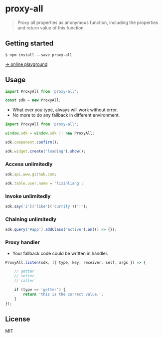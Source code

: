 # proxy-all
> Proxy all properties as anonymous function, including the properties and return value of this function.

## Getting started

```
$ npm install --save proxy-all
```

[→ online playground](https://fiddle.jshell.net/lixinliang/zkjvLqnb/)

## Usage

```js
import ProxyAll from 'proxy-all';

const sdk = new ProxyAll;
```

* What ever you type, always will work without error.
* No more to do any fallback in different environment.

```js
import ProxyAll from 'proxy-all';

window.sdk = window.sdk || new ProxyAll;

sdk.component.confirm();

sdk.widget.create('loading').show();
```

### Access unlimitedly

```js
sdk.api.www.github.com;

sdk.table.user.name = 'lixinliang';
```

### Invoke unlimitedly

```js
sdk.say('i')('like')('currify')('!');
```

### Chaining unlimitedly

```js
sdk.query('#app').addClass('active').on(() => {});
```

### Proxy handler

* Your fallback code could be written in handler.

```js
ProxyAll.listen(sdk, ({ type, key, receiver, self, args }) => {

    // getter
    // setter
    // caller

    if (type == 'getter') {
        return 'this is the correct value.';
    }
});
```

## License

MIT
